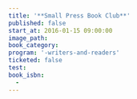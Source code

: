 ```yaml
---
title: '**Small Press Book Club**'
published: false
start_at: 2016-01-15 09:00:00
image_path:
book_category:
program: '-writers-and-readers'
ticketed: false
test:
book_isbn:
  -
---
```


